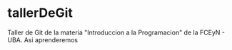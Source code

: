 # tallerDeGit

Taller de Git de la materia "Introduccion a la Programacion" de la FCEyN - UBA.
Asi aprenderemos
